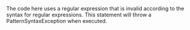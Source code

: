 The code here uses a regular expression that is invalid according to the syntax for regular expressions. This statement will throw a PatternSyntaxException when executed.